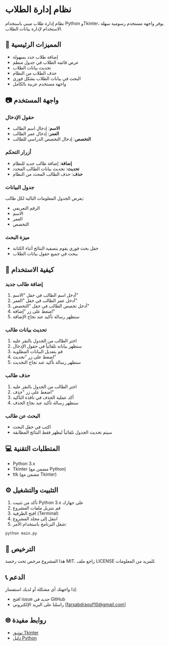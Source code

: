 # نظام إدارة الطلاب
نظام إدارة طلاب مبني باستخدام Python وTkinter، يوفر واجهة مستخدم رسومية سهلة الاستخدام لإدارة بيانات الطلاب.

## 🌟 المميزات الرئيسية
- إضافة طلاب جدد بسهولة
- عرض قائمة الطلاب في جدول منظم
- تحديث بيانات الطلاب
- حذف الطلاب من النظام
- البحث في بيانات الطلاب بشكل فوري
- واجهة مستخدم عربية بالكامل

## 📷 واجهة المستخدم
### حقول الإدخال
- **الاسم**: إدخال اسم الطالب
- **العمر**: إدخال عمر الطالب
- **التخصص**: إدخال التخصص الدراسي للطالب

### أزرار التحكم
- **إضافة**: إضافة طالب جديد للنظام
- **تحديث**: تحديث بيانات الطالب المحدد
- **حذف**: حذف الطالب المحدد من النظام

### جدول البيانات
يعرض الجدول المعلومات التالية لكل طالب:
- الرقم التعريفي
- الاسم
- العمر
- التخصص

### ميزة البحث
- حقل بحث فوري يقوم بتصفية النتائج أثناء الكتابة
- يبحث في جميع حقول بيانات الطلاب

## 🚀 كيفية الاستخدام

### إضافة طالب جديد
1. أدخل اسم الطالب في حقل "الاسم"
2. أدخل عمر الطالب في حقل "العمر"
3. أدخل تخصص الطالب في حقل "التخصص"
4. اضغط على زر "إضافة"
5. ستظهر رسالة تأكيد عند نجاح الإضافة

### تحديث بيانات طالب
1. اختر الطالب من الجدول بالنقر عليه
2. ستظهر بياناته تلقائياً في حقول الإدخال
3. قم بتعديل البيانات المطلوبة
4. اضغط على زر "تحديث"
5. ستظهر رسالة تأكيد عند نجاح التحديث

### حذف طالب
1. اختر الطالب من الجدول بالنقر عليه
2. اضغط على زر "حذف"
3. أكد عملية الحذف في نافذة التأكيد
4. ستظهر رسالة تأكيد عند نجاح الحذف

### البحث عن طالب
- اكتب في حقل البحث
- سيتم تحديث الجدول تلقائياً ليظهر فقط النتائج المطابقة

## 💻 المتطلبات التقنية
- Python 3.x
- Tkinter (مضمن مع Python)
- ttk (مضمن مع Tkinter)

## ⚙️ التثبيت والتشغيل
1. تأكد من تثبيت Python 3.x على جهازك
2. قم بتنزيل ملفات المشروع
3. افتح الطرفية (Terminal)
4. انتقل إلى مجلد المشروع
5. شغل البرنامج باستخدام الأمر:
```bash
python main.py
```

## 📝 الترخيص
هذا المشروع مرخص تحت رخصة MIT. راجع ملف LICENSE للمزيد من المعلومات.

## 📞 الدعم
إذا واجهتك أي مشكلة أو لديك استفسار:
- افتح issue جديد في GitHub
- راسلنا على البريد الإلكتروني [farsabdraouf10@gmail.com]

## 🌐 روابط مفيدة
- [توثيق Tkinter](https://docs.python.org/3/library/tkinter.html)
- [دليل Python](https://docs.python.org/3/)